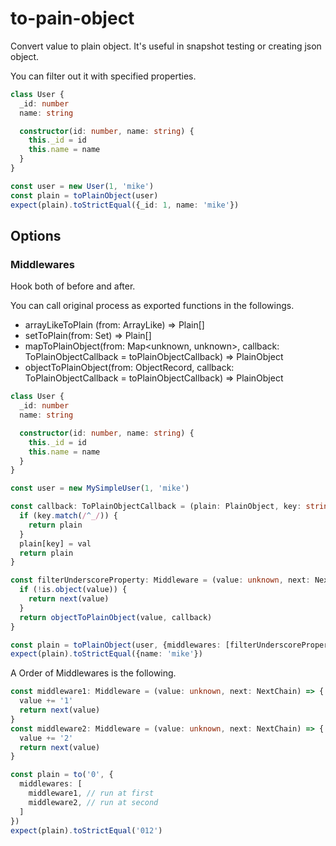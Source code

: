 # to-pain-object

Convert value to plain object. It's useful in snapshot testing or creating json object.

You can filter out it with specified properties.

```typescript
class User {
  _id: number
  name: string

  constructor(id: number, name: string) {
    this._id = id
    this.name = name
  }
}

const user = new User(1, 'mike')
const plain = toPlainObject(user)
expect(plain).toStrictEqual({_id: 1, name: 'mike'})
```

## Options

### Middlewares

Hook both of before and after. 

You can call original process as exported functions in the followings.

* arrayLikeToPlain (from: ArrayLike<unknown>) => Plain[]
* setToPlain(from: Set<unknown>) => Plain[]
* mapToPlainObject(from: Map<unknown, unknown>, callback: ToPlainObjectCallback = toPlainObjectCallback) => PlainObject
* objectToPlainObject(from: ObjectRecord, callback: ToPlainObjectCallback = toPlainObjectCallback) => PlainObject

```typescript
class User {
  _id: number
  name: string

  constructor(id: number, name: string) {
    this._id = id
    this.name = name
  }
}

const user = new MySimpleUser(1, 'mike')

const callback: ToPlainObjectCallback = (plain: PlainObject, key: string, val: unknown) => {
  if (key.match(/^_/)) {
    return plain
  }
  plain[key] = val
  return plain
}

const filterUnderscoreProperty: Middleware = (value: unknown, next: NextChain) => {
  if (!is.object(value)) {
    return next(value)
  }
  return objectToPlainObject(value, callback)
}

const plain = toPlainObject(user, {middlewares: [filterUnderscoreProperty]})
expect(plain).toStrictEqual({name: 'mike'})
```

A Order of Middlewares is the following.

```typescript
const middleware1: Middleware = (value: unknown, next: NextChain) => {
  value += '1'
  return next(value)
}
const middleware2: Middleware = (value: unknown, next: NextChain) => {
  value += '2'
  return next(value)
}

const plain = to('0', {
  middlewares: [
    middleware1, // run at first
    middleware2, // run at second
  ]
})
expect(plain).toStrictEqual('012')
```
